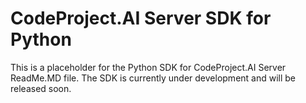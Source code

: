 # CodeProject.AI Server SDK for Python

This is a placeholder for the Python SDK for CodeProject.AI Server ReadMe.MD file. The SDK is currently under development and will be released soon.